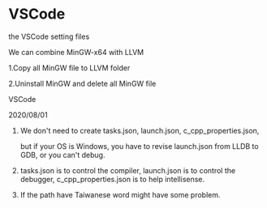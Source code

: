 # VSCode
the VSCode setting files


We can combine MinGW-x64 with LLVM

  1.Copy all MinGW file to LLVM folder
  
  2.Uninstall MinGW and delete all MinGW file
  
  
  
VSCode

2020/08/01

1.  We don't need to create tasks.json, launch.json, c_cpp_properties.json,

    but if your OS is Windows, you have to revise launch.json from LLDB to GDB, or you can't debug.
    
2.  tasks.json is to control the compiler, launch.json is to control the debugger, c_cpp_properties.json is to help intellisense.

3.  If the path have Taiwanese word might have some problem.




  
  
